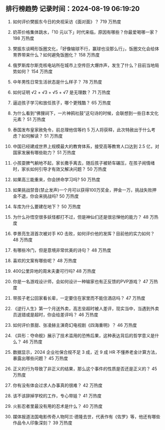 
## 排行榜趋势 记录时间：2024-08-19 06:19:20
  
  1. 如何评价樊振东今日的央视采访《面对面》？ 719 万热度
    
  2. 奶茶价格集体跳水，「10 元以下」时代来临，原因有哪些？你最爱喝哪一家？ 198 万热度
    
  3. 樊振东谈畸形饭圈文化，「好像输球不行，赢球也没那么行」，饭圈文化会给体育界带来什么？如何避免饭圈化？ 158 万热度
    
  4. 俄罗斯库尔斯克核电站所在城市上空传巨大爆炸声，发生了什么？目前当地局势如何？ 154 万热度
    
  5. 中年男性日常生活状态是什么样子？ 78 万热度
    
  6. 如何证明 √2 + √3 + √5 + √7 是无理数？ 71 万热度
    
  7. 逼迫孩子学习和放任孩子，哪个更残酷？ 65 万热度
    
  8. 为什么看到“佛狸祠下，一片神鸦社鼓”这句诗的时候，会联想到一些日本文化元素？ 51 万热度
    
  9. 泰国发布皇家赦免令，前总理他信等约 5 万人将获释，此次特赦出于什么考虑？如何解读？ 51 万热度
    
  10. 中国已经建成世界上规模最大的教育体系，接受高等教育人口达到 2.5 亿，对国家发展有哪些助力？ 51 万热度
    
  11. 小孩耍脾气躺地不起，家长撒手离去，随后孩子被轿车碾压，在孩子闹情绪时，家长如何引导才有效又解决问题？ 50 万热度
    
  12. 如果高三能重来，你会拼命学习吗? 50 万热度
    
  13. 如果挑战禁音(禁止发声)一个月可以获得100万奖金，押金一万，挑战失败押金不退，你会来挑战吗? 50 万热度
    
  14. 车库为什么要建在地下？ 50 万热度
    
  15. 为什么孙悟空很多妖怪都打不过，但是神仙们还是很忌惮他的能力？ 48 万热度
    
  16. 李景亮生涯首次被对手 KO 击败，如何评价他的发挥？目前他的实力如何？ 48 万热度
    
  17. 有哪些冷门，但是意境非常优美的诗句？ 48 万热度
    
  18. 喜欢的文案有哪些呢？ 48 万热度
    
  19. 400公里异地的周末夫妻可行吗? 48 万热度
    
  20. 你是一名游戏设计师，会如何设计一种输家也有正反馈的PVP游戏？ 47 万热度
    
  21. 带孩子老公回家看长辈，一定要住在家里而不能住酒店吗？ 47 万热度
    
  22. 《逆行人生》第一个月送外卖，高志垒超时被人差评，现实当中，当遇到外卖员送错或是超时，你会给差评吗？ 46 万热度
    
  23. 如何评价景甜、张凌赫主演奇幻电视剧《四海重明》？ 46 万热度
    
  24. 《异形：夺命舰》展示了技术滥用的恐怖后果，这种表达背后的哲学意义是什么？ 46 万热度
    
  25. 数据显示，2024 企业社保合规不足 3 成，近 9 成 HR 不懂养老金计算方法，暴露出哪些问题？ 45 万热度
    
  26. 正义的行为导致了非正义的结果，那么这个事件的性质是否还是正义的？ 45 万热度
    
  27. 你有没有体会过求人办事真的很难？ 42 万热度
    
  28. 该不该辞掉学校的工作，专心带娃？ 41 万热度
    
  29. 火影忍者里最没有用的忍术是什么？ 40 万热度
    
  30. 媒体报道法国电影传奇人物阿兰·德隆去世，代表作有《佐罗》等，他还有哪些作品令人印象深刻？ 39 万热度
    